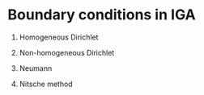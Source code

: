 # Boundary conditions in IGA

1. Homogeneous Dirichlet

2. Non-homogeneous Dirichlet

3. Neumann

4. Nitsche method
